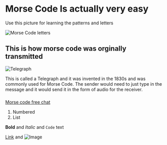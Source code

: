 # Morse Code Is actually very easy

Use this picture for learning the patterns and letters 

![Morse Code letters](https://lh3.googleusercontent.com/proxy/Qmc39vsfFnUFgPBhNDnzOgBUs62m0FZLeJ8RbuYwUM4U0U1K6rZFfNCnWyKU6LOXM4onBT7_mKx-peOVwPlfhaTYVGv8-NptTuuzYsFFaf5uXyM3MvqYJfVSSoyO6zdHjhSxNGeYefcg8Ibj88s)
  
## This is how morse code was orginally transmitted 

![Telegraph](https://encrypted-tbn0.gstatic.com/images?q=tbn%3AANd9GcS3LYCVvaCX8a4pLGxZiGuNNxXwmZfTpUaOTw&usqp=CAU) 

This is called a Telegraph and it was invented in the 1830s and was commonly used for Morse Code. The sender would need to just type in the message and it would send it in the form of audio for the receiver. 

### 


[Morse code free chat](http://morsecode.me/?room=1)

1. Numbered
2. List

**Bold** and _Italic_ and `Code` text

[Link](url) and ![Image](src)
```
